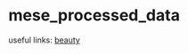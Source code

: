 # mese_processed_data

useful links: [beauty](https://drive.google.com/file/d/1ldL0Az5Xc3m9MvU_xT-kh7SAaXubFLQI/view?usp=sharing)
